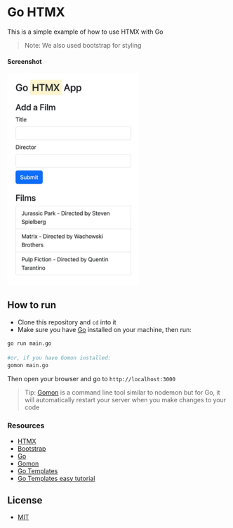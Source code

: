 # Go HTMX

This is a simple example of how to use HTMX with Go

> Note: We also used bootstrap for styling

#### Screenshot

<img src="screenshot.jpg" alt="screenshot" width="300">

## How to run

- Clone this repository and `cd` into it
- Make sure you have [Go](https://go.dev/learn/) installed on your machine, then run:

```bash
go run main.go

#or, if you have Gomon installed:
gomon main.go
```

Then open your browser and go to `http://localhost:3000`

> Tip: [Gomon](https://github.com/JulesGuesnon/Gomon) is a command line tool similar to nodemon but for Go, it will automatically restart your server when you make changes to your code

### Resources

- [HTMX](https://htmx.org/)
- [Bootstrap](https://getbootstrap.com/)
- [Go](https://go.dev/)
- [Gomon](https://github.com/JulesGuesnon/Gomon)
- [Go Templates](https://pkg.go.dev/text/template)
- [Go Templates easy tutorial](https://golangforall.org/en/post/templates.html)

## License

- [MIT](LICENSE.md)
